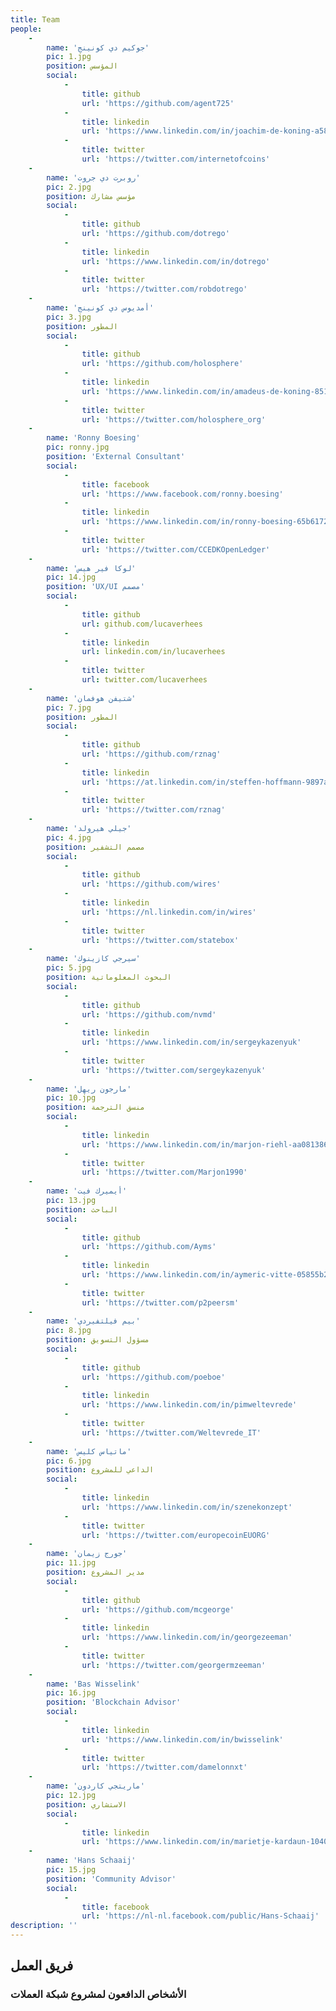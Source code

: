 ```yaml
---
title: Team
people:
    -
        name: 'جوكيم دي كونينج'
        pic: 1.jpg
        position: المؤسس
        social:
            -
                title: github
                url: 'https://github.com/agent725'
            -
                title: linkedin
                url: 'https://www.linkedin.com/in/joachim-de-koning-a5874b25'
            -
                title: twitter
                url: 'https://twitter.com/internetofcoins'
    -
        name: 'روبرت دي جروت'
        pic: 2.jpg
        position: مؤسس مشارك
        social:
            -
                title: github
                url: 'https://github.com/dotrego'
            -
                title: linkedin
                url: 'https://www.linkedin.com/in/dotrego'
            -
                title: twitter
                url: 'https://twitter.com/robdotrego'
    -
        name: 'أمديوس دي كونينج'
        pic: 3.jpg
        position: المطور
        social:
            -
                title: github
                url: 'https://github.com/holosphere'
            -
                title: linkedin
                url: 'https://www.linkedin.com/in/amadeus-de-koning-8514a212'
            -
                title: twitter
                url: 'https://twitter.com/holosphere_org'
    -
        name: 'Ronny Boesing'
        pic: ronny.jpg
        position: 'External Consultant'
        social:
            -
                title: facebook
                url: 'https://www.facebook.com/ronny.boesing'
            -
                title: linkedin
                url: 'https://www.linkedin.com/in/ronny-boesing-65b61720'
            -
                title: twitter
                url: 'https://twitter.com/CCEDKOpenLedger'
    -
        name: 'لوكا فير هيس'
        pic: 14.jpg
        position: 'UX/UI مصمم'
        social:
            -
                title: github
                url: github.com/lucaverhees
            -
                title: linkedin
                url: linkedin.com/in/lucaverhees
            -
                title: twitter
                url: twitter.com/lucaverhees
    -
        name: 'شتيفن هوفمان'
        pic: 7.jpg
        position: ‫المطور‬
        social:
            -
                title: github
                url: 'https://github.com/rznag'
            -
                title: linkedin
                url: 'https://at.linkedin.com/in/steffen-hoffmann-9897aba6'
            -
                title: twitter
                url: 'https://twitter.com/rznag'
    -
        name: 'جيلي هيرولد'
        pic: 4.jpg
        position: مصمم التشفير
        social:
            -
                title: github
                url: 'https://github.com/wires'
            -
                title: linkedin
                url: 'https://nl.linkedin.com/in/wires'
            -
                title: twitter
                url: 'https://twitter.com/statebox'
    -
        name: 'سيرجي كازينوك'
        pic: 5.jpg
        position: البحوث المعلوماتية
        social:
            -
                title: github
                url: 'https://github.com/nvmd'
            -
                title: linkedin
                url: 'https://www.linkedin.com/in/sergeykazenyuk'
            -
                title: twitter
                url: 'https://twitter.com/sergeykazenyuk'
    -
        name: 'مارجون ريهل'
        pic: 10.jpg
        position: منسق الترجمة
        social:
            -
                title: linkedin
                url: 'https://www.linkedin.com/in/marjon-riehl-aa081386/'
            -
                title: twitter
                url: 'https://twitter.com/Marjon1990'
    -
        name: 'أيميرك فيت'
        pic: 13.jpg
        position: الباحث
        social:
            -
                title: github
                url: 'https://github.com/Ayms'
            -
                title: linkedin
                url: 'https://www.linkedin.com/in/aymeric-vitte-05855b26'
            -
                title: twitter
                url: 'https://twitter.com/p2peersm'
    -
        name: 'بيم فيلتفيردي'
        pic: 8.jpg
        position: مسؤول التسويق
        social:
            -
                title: github
                url: 'https://github.com/poeboe'
            -
                title: linkedin
                url: 'https://www.linkedin.com/in/pimweltevrede'
            -
                title: twitter
                url: 'https://twitter.com/Weltevrede_IT'
    -
        name: 'ماتياس كليس'
        pic: 6.jpg
        position: الداعي للمشروع
        social:
            -
                title: linkedin
                url: 'https://www.linkedin.com/in/szenekonzept'
            -
                title: twitter
                url: 'https://twitter.com/europecoinEUORG'
    -
        name: 'جورج زيمان'
        pic: 11.jpg
        position: مدير المشروع
        social:
            -
                title: github
                url: 'https://github.com/mcgeorge'
            -
                title: linkedin
                url: 'https://www.linkedin.com/in/georgezeeman'
            -
                title: twitter
                url: 'https://twitter.com/georgermzeeman'
    -
        name: 'Bas Wisselink'
        pic: 16.jpg
        position: 'Blockchain Advisor'
        social:
            -
                title: linkedin
                url: 'https://www.linkedin.com/in/bwisselink'
            -
                title: twitter
                url: 'https://twitter.com/damelonnxt'
    -
        name: 'ماريتجي كاردون'
        pic: 12.jpg
        position: الاستشاري
        social:
            -
                title: linkedin
                url: 'https://www.linkedin.com/in/marietje-kardaun-1040a730'
    -
        name: 'Hans Schaaij'
        pic: 15.jpg
        position: 'Community Advisor'
        social:
            -
                title: facebook
                url: 'https://nl-nl.facebook.com/public/Hans-Schaaij'
description: ''
---
```

## فريق العمل
### الأشخاص الدافعون لمشروع شبكة العملات
